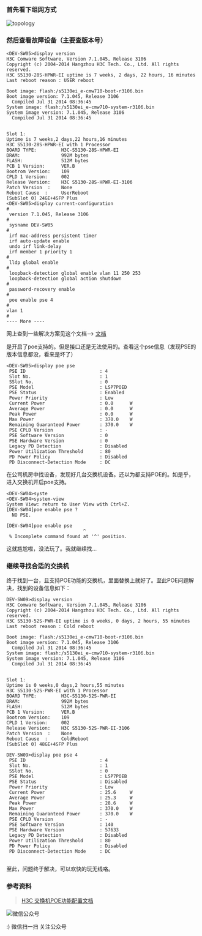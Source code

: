 <!--
author: os4uinfo
head: https://os4u.info/blog/img/sun.png
date: 2017-07-06
title: H3C的POE功能配置
tags: Network
images: https://os4u.info/blog/img/sun.png
category: H3C
status: publish
summary: 现在公司用的无线设备是基于POE的瘦终端，接入层的交换机上POE模块运行时间久了，导致POE的电源模块出现问题，最终导致无线终端因无法通过POE供电而失联。本文主要是定位原因和解决问题而形成的。
-->


### 首先看下组网方式

![topology](https://www.os4u.info/blog/network/images/topology-1.png)


### 然后查看故障设备（主要查版本号）

```
<DEV-SW05>display version
H3C Comware Software, Version 7.1.045, Release 3106
Copyright (c) 2004-2014 Hangzhou H3C Tech. Co., Ltd. All rights reserved.
H3C S5130-28S-HPWR-EI uptime is 7 weeks, 2 days, 22 hours, 16 minutes
Last reboot reason : USER reboot

Boot image: flash:/s5130ei_e-cmw710-boot-r3106.bin
Boot image version: 7.1.045, Release 3106
  Compiled Jul 31 2014 08:36:45
System image: flash:/s5130ei_e-cmw710-system-r3106.bin
System image version: 7.1.045, Release 3106
  Compiled Jul 31 2014 08:36:45


Slot 1:
Uptime is 7 weeks,2 days,22 hours,16 minutes
H3C S5130-28S-HPWR-EI with 1 Processor
BOARD TYPE:         H3C-S5130-28S-HPWR-EI
DRAM:               992M bytes
FLASH:              512M bytes
PCB 1 Version:      VER.B
Bootrom Version:    109
CPLD 1 Version:     002
Release Version:    H3C S5130-28S-HPWR-EI-3106
Patch Version  :    None
Reboot Cause  :     UserReboot
[SubSlot 0] 24GE+4SFP Plus
<DEV-SW05>display current-configuration
#
 version 7.1.045, Release 3106
#
 sysname DEV-SW05
#
 irf mac-address persistent timer
 irf auto-update enable
 undo irf link-delay
 irf member 1 priority 1
#
 lldp global enable
#
 loopback-detection global enable vlan 11 250 253
 loopback-detection global action shutdown
#
 password-recovery enable
#
 poe enable pse 4
#
vlan 1
#
---- More ----
```
网上查到一些解决方案见这个文档--> [文档](https://www.os4u.info/blog/network/files/poe-error.pdf)


是开启了poe支持的。但是接口还是无法使用的。查看这个pse信息（发现PSE的版本信息都没，看来是坏了）

```
<DEV-SW05>display poe pse
 PSE ID                           : 4
 Slot No.                         : 1
 SSlot No.                        : 0
 PSE Model                        : LSP7POED
 PSE Status                       : Enabled
 Power Priority                   : Low
 Current Power                    : 0.0      W
 Average Power                    : 0.0      W
 Peak Power                       : 0.0      W
 Max Power                        : 370.0    W
 Remaining Guaranteed Power       : 370.0    W
 PSE CPLD Version                 : -
 PSE Software Version             : 0
 PSE Hardware Version             : 0
 Legacy PD Detection              : Disabled
 Power Utilization Threshold      : 80
 PD Power Policy                  : Disabled
 PD Disconnect-Detection Mode     : DC
```

在公司机房中找设备，发现好几台交换机设备。还以为都支持POE的。如是乎，进入交换机开启poe支持。

```
<DEV-SW04>syste
<DEV-SW04>system-view
System View: return to User View with Ctrl+Z.
[DEV-SW04]poe enable pse ?
  NO PSE.

[DEV-SW04]poe enable pse
                            ^
 % Incomplete command found at '^' position.
```
这就尴尬啦，没法玩了。我就继续找...

### 继续寻找合适的交换机

终于找到一台，且支持POE功能的交换机，里面替换上就好了。至此POE问题解决，找到的设备信息如下：

```
DEV-SW09>display version
H3C Comware Software, Version 7.1.045, Release 3106
Copyright (c) 2004-2014 Hangzhou H3C Tech. Co., Ltd. All rights reserved.
H3C S5130-52S-PWR-EI uptime is 0 weeks, 0 days, 2 hours, 55 minutes
Last reboot reason : Cold reboot

Boot image: flash:/s5130ei_e-cmw710-boot-r3106.bin
Boot image version: 7.1.045, Release 3106
  Compiled Jul 31 2014 08:36:45
System image: flash:/s5130ei_e-cmw710-system-r3106.bin
System image version: 7.1.045, Release 3106
  Compiled Jul 31 2014 08:36:45


Slot 1:
Uptime is 0 weeks,0 days,2 hours,55 minutes
H3C S5130-52S-PWR-EI with 1 Processor
BOARD TYPE:         H3C-S5130-52S-PWR-EI
DRAM:               992M bytes
FLASH:              512M bytes
PCB 1 Version:      VER.B
Bootrom Version:    109
CPLD 1 Version:     002
Release Version:    H3C S5130-52S-PWR-EI-3106
Patch Version  :    None
Reboot Cause  :     ColdReboot
[SubSlot 0] 48GE+4SFP Plus

DEV-SW09>display poe pse 4
 PSE ID                           : 4
 Slot No.                         : 1
 SSlot No.                        : 0
 PSE Model                        : LSP7POEB
 PSE Status                       : Disabled
 Power Priority                   : Low
 Current Power                    : 25.6     W
 Average Power                    : 25.3     W
 Peak Power                       : 28.6     W
 Max Power                        : 370.0    W
 Remaining Guaranteed Power       : 370.0    W
 PSE CPLD Version                 : -
 PSE Software Version             : 140
 PSE Hardware Version             : 57633
 Legacy PD Detection              : Disabled
 Power Utilization Threshold      : 80
 PD Power Policy                  : Disabled
 PD Disconnect-Detection Mode     : DC
 
```

至此，问题终于解决，可以欢快的玩无线咯。

### 参考资料

> [H3C 交换机POE功能配置文档](https://www.os4u.info/blog/network/files/H3C-SWITCH-POE-Config.pdf)


![微信公众号](https://www.os4u.info/wx.jpg) 

:) 微信扫一扫 关注公众号 